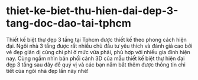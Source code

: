 # thiet-ke-biet-thu-hien-dai-dep-3-tang-doc-dao-tai-tphcm
Thiết kế biệt thự đẹp 3 tầng tại Tphcm được thiết kế theo phong cách hiện đại. Ngôi nhà 3 tầng được rất nhiều chủ đầu tư yêu thích và đánh giá cao bởi vẻ đẹp giản dị cùng chi phí ở mức vừa phải, phù hợp với nhiều gia đình hiện nay. Cùng ngắm nhìn bản phối cảnh 3D của mẫu thiết kế biệt thự hiện đại đẹp 3 tầng sau đây để quý vị và các bạn nắm bắt thêm được thông tin chi tiết của ngôi nhà đẹp lần này nhé!
